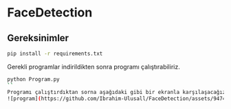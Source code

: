 # FaceDetection

## Gereksinimler
```bash
pip install -r requirements.txt 
```
Gerekli programlar indirildikten sonra programı çalıştırabiliriz.
```bash
python Program.py
``
Programı çalıştırdıktan sorna aşağıdaki gibi bir ekranla karşılaşacağız.
![program](https://github.com/Ibrahim-Ulusall/FaceDetection/assets/94749717/27dcbe1c-b553-4f62-8ed8-c10b8135d485)

